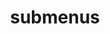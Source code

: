 ---
layout: page
title: submenus
nav: true
nav_order: 6
dropdown: true
children: 
    - title: cv
      permalink: /cv/
    - title: divider
    - title: writing
      permalink: /writing/
---